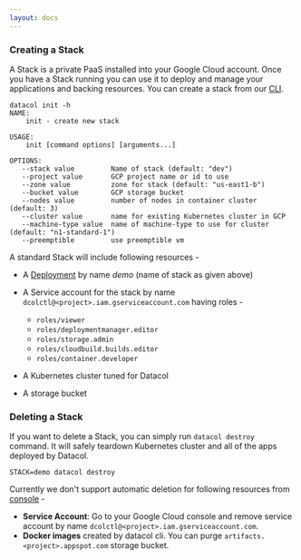 ```yaml
---
layout: docs
---
```


### Creating a Stack

A Stack is a private PaaS installed into your Google Cloud account. Once you have a Stack running you can use it to deploy and manage your applications and backing resources. You can create a stack from our [CLI](/docs/getting-started).

```
datacol init -h
NAME:
    init - create new stack

USAGE:
    init [command options] [arguments...]

OPTIONS:
   --stack value         Name of stack (default: "dev")
   --project value       GCP project name or id to use
   --zone value          zone for stack (default: "us-east1-b")
   --bucket value        GCP storage bucket
   --nodes value         number of nodes in container cluster (default: 3)
   --cluster value       name for existing Kubernetes cluster in GCP
   --machine-type value  name of machine-type to use for cluster (default: "n1-standard-1")
   --preemptible         use preemptible vm

```
A standard Stack will include following resources -

* A [Deployment](https://cloud.google.com/deployment-manager/docs/) by name _demo_ (name of stack as given above)
* A Service account for the stack by name `dcolctl@<project>.iam.gserviceaccount.com` having roles -
  
    * `roles/viewer`
    * `roles/deploymentmanager.editor`
    * `roles/storage.admin`
    * `roles/cloudbuild.builds.editor`
    * `roles/container.developer`

* A Kubernetes cluster tuned for Datacol
* A storage bucket

### Deleting a Stack

If you want to delete a Stack, you can simply run `datacol destroy` command. It will safely teardown Kubernetes cluster and all of the apps deployed by Datacol. 

    STACK=demo datacol destroy

Currently we don't support automatic deletion for following resources from [console](https://console.cloud.google.com/) -

- **Service Account**: Go to your Google Cloud console and remove service account by name `dcolctl@<project>.iam.gserviceaccount.com`.
- **Docker images** created by datacol cli. You can purge `artifacts.<project>.appspot.com` storage bucket.

